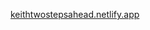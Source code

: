 [keithtwostepsahead.netlify.app](https://keithtwostepsahead.netlify.app/)



<!---
keithconer/keithconer is a ✨ special ✨ repository because its `README.md` (this file) appears on your GitHub profile.
You can click the Preview link to take a look at your changes.
--->
